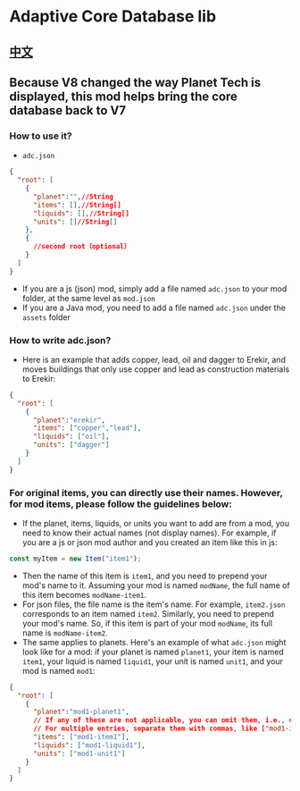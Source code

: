 # Adaptive Core Database lib
## [中文](README_CN.md)
## Because V8 changed the way Planet Tech is displayed, this mod helps bring the core database back to V7
### How to use it?
- `adc.json`
```json
{
  "root": [
    {
      "planet":"",//String
      "items": [],//String[]
      "liquids": [],//String[]
      "units": []//String[]
    },
    {
      //second root（optional）
    }
  ]
}
```
- If you are a js (json) mod, simply add a file named `adc.json` to your mod folder, at the same level as `mod.json`
- If you are a Java mod, you need to add a file named `adc.json` under the `assets` folder
### How to write adc.json?
- Here is an example that adds copper, lead, oil and dagger to Erekir, and moves buildings that only use copper and lead as construction materials to Erekir:
```json
{
  "root": [
    {
      "planet":"erekir",
      "items": ["copper","lead"],
      "liquids": ["oil"],
      "units": ["dagger"]
    }
  ]
}
```
### For original items, you can directly use their names. However, for mod items, please follow the guidelines below:
- If the planet, items, liquids, or units you want to add are from a mod, you need to know their actual names (not display names). For example, if you are a js or json mod author and you created an item like this in js:
```js
const myItem = new Item("item1");
```
- Then the name of this item is `item1`, and you need to prepend your mod's name to it. Assuming your mod is named `modName`, the full name of this item becomes `modName-item1`.
- For json files, the file name is the item's name. For example, `item2.json` corresponds to an item named `item2`. Similarly, you need to prepend your mod's name. So, if this item is part of your mod `modName`, its full name is `modName-item2`.
- The same applies to planets. Here's an example of what `adc.json` might look like for a mod: if your planet is named `planet1`, your item is named `item1`, your liquid is named `liquid1`, your unit is named `unit1`, and your mod is named `mod1`:
```json
{
  "root": [
    {
      "planet":"mod1-planet1",
      // If any of these are not applicable, you can omit them, i.e., use empty arrays []
      // For multiple entries, separate them with commas, like ["mod1-item1","mod1-item2"]
      "items": ["mod1-item1"],
      "liquids": ["mod1-liquid1"],
      "units": ["mod1-unit1"]
    }
  ]
}
```
